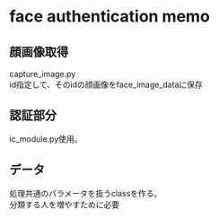 # face authentication memo

## 顔画像取得 

capture_image.py  
id指定して、そのidの顔画像をface_image_dataに保存

## 認証部分

ic_module.py使用。


## データ  
処理共通のパラメータを扱うclassを作る。  
分類する人を増やすために必要